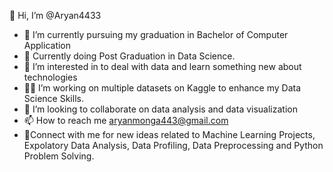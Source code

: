 👋 Hi, I’m @Aryan4433
- 🏫 I’m currently pursuing my graduation in Bachelor of Computer Application 
- 📖 Currently doing Post Graduation in Data Science.
- 👀 I’m interested in to deal with data and learn something new about technologies
- 👷‍♀️ I’m working on multiple datasets on Kaggle to enhance my Data Science Skills.
- 💞️ I’m looking to collaborate on data analysis and data visualization
- 📫 How to reach me aryanmonga443@gmail.com
- 🤝Connect with me for new ideas related to Machine Learning Projects, Expolatory Data Analysis, Data Profiling, Data Preprocessing and Python Problem Solving.
<!---
Aryan4433/Aryan4433 is a ✨ special ✨ repository because its `README.md` (this file) appears on your GitHub profile.
You can click the Preview link to take a look at your changes.
--->
